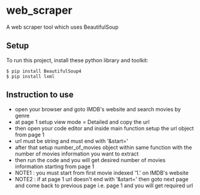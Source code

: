 # web_scraper
A web scraper tool which uses BeautifulSoup

## Setup
To run this project, install these python library and toolkit:

```
$ pip install BeautifulSoup4
$ pip install lxml
```

## Instruction to use
* open your browser and goto IMDB's website and search movies by genre
* at page 1 setup view mode = Detailed and copy the url 
* then open your code editor and inside main function setup the url object from page 1
* url must be string and must end with '&start='
* after that setup number_of_movies object within same function with the number of movies information you want to extract
* then run the code and you will get desired number of movies information starting from page 1
* NOTE1 : you must start from first movie indexed '1.' on IMDB's website
* NOTE2 : if at page 1 url doesn't end with '&start=' then goto next page and come back to previous page i.e. page 1 and you will get required url
